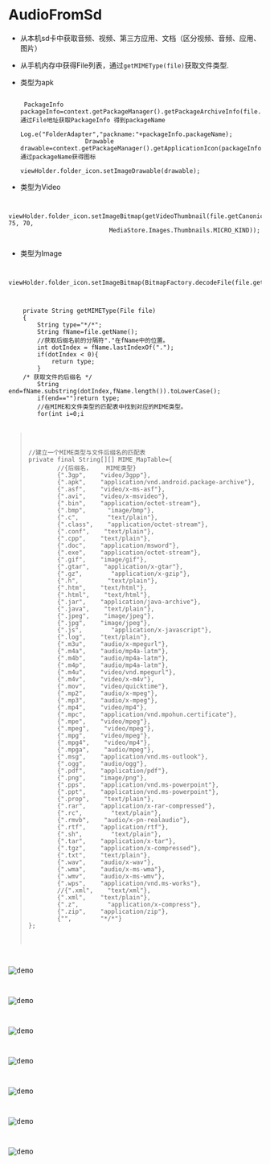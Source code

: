 # AudioFromSd

* 从本机sd卡中获取音频、视频、第三方应用、文档（区分视频、音频、应用、图片）
* 从手机内存中获得File列表，通过`getMIMEType(file)`获取文件类型.
* 类型为apk
  <pre><code>
   PackageInfo packageInfo=context.getPackageManager().getPackageArchiveInfo(file.getCanonicalPath(),0);//通过File地址获取PackageInfo 得到packageName
                    Log.e("FolderAdapter","packname:"+packageInfo.packageName);
                    Drawable drawable=context.getPackageManager().getApplicationIcon(packageInfo.packageName);//通过packageName获得图标
                    viewHolder.folder_icon.setImageDrawable(drawable);
  </pre></code>

* 类型为Video

<pre><code>
   viewHolder.folder_icon.setImageBitmap(getVideoThumbnail(file.getCanonicalPath(), 75, 70,
                            MediaStore.Images.Thumbnails.MICRO_KIND));
  </pre></code>

* 类型为Image

 <pre><code>
   viewHolder.folder_icon.setImageBitmap(BitmapFactory.decodeFile(file.getCanonicalPath()));
  </pre></code>

<pre><code>
    private String getMIMEType(File file)
    {
        String type="*/*";
        String fName=file.getName();
        //获取后缀名前的分隔符"."在fName中的位置。
        int dotIndex = fName.lastIndexOf(".");
        if(dotIndex < 0){
            return type;
        }
    /* 获取文件的后缀名 */
        String end=fName.substring(dotIndex,fName.length()).toLowerCase();
        if(end=="")return type;
        //在MIME和文件类型的匹配表中找到对应的MIME类型。
        for(int i=0;i<MIME_MapTable.length;i++){
            if(end.equals(MIME_MapTable[i][0]))
                type = MIME_MapTable[i][1];
        }
        return type;
    }

 </pre></code>

> 
>     //建立一个MIME类型与文件后缀名的匹配表
>     private final String[][] MIME_MapTable={
>             //{后缀名，    MIME类型}
>             {".3gp",    "video/3gpp"},
>             {".apk",    "application/vnd.android.package-archive"},
>             {".asf",    "video/x-ms-asf"},
>             {".avi",    "video/x-msvideo"},
>             {".bin",    "application/octet-stream"},
>             {".bmp",      "image/bmp"},
>             {".c",        "text/plain"},
>             {".class",    "application/octet-stream"},
>             {".conf",    "text/plain"},
>             {".cpp",    "text/plain"},
>             {".doc",    "application/msword"},
>             {".exe",    "application/octet-stream"},
>             {".gif",    "image/gif"},
>             {".gtar",    "application/x-gtar"},
>             {".gz",        "application/x-gzip"},
>             {".h",        "text/plain"},
>             {".htm",    "text/html"},
>             {".html",    "text/html"},
>             {".jar",    "application/java-archive"},
>             {".java",    "text/plain"},
>             {".jpeg",    "image/jpeg"},
>             {".jpg",    "image/jpeg"},
>             {".js",        "application/x-javascript"},
>             {".log",    "text/plain"},
>             {".m3u",    "audio/x-mpegurl"},
>             {".m4a",    "audio/mp4a-latm"},
>             {".m4b",    "audio/mp4a-latm"},
>             {".m4p",    "audio/mp4a-latm"},
>             {".m4u",    "video/vnd.mpegurl"},
>             {".m4v",    "video/x-m4v"},
>             {".mov",    "video/quicktime"},
>             {".mp2",    "audio/x-mpeg"},
>             {".mp3",    "audio/x-mpeg"},
>             {".mp4",    "video/mp4"},
>             {".mpc",    "application/vnd.mpohun.certificate"},
>             {".mpe",    "video/mpeg"},
>             {".mpeg",    "video/mpeg"},
>             {".mpg",    "video/mpeg"},
>             {".mpg4",    "video/mp4"},
>             {".mpga",    "audio/mpeg"},
>             {".msg",    "application/vnd.ms-outlook"},
>             {".ogg",    "audio/ogg"},
>             {".pdf",    "application/pdf"},
>             {".png",    "image/png"},
>             {".pps",    "application/vnd.ms-powerpoint"},
>             {".ppt",    "application/vnd.ms-powerpoint"},
>             {".prop",    "text/plain"},
>             {".rar",    "application/x-rar-compressed"},
>             {".rc",        "text/plain"},
>             {".rmvb",    "audio/x-pn-realaudio"},
>             {".rtf",    "application/rtf"},
>             {".sh",        "text/plain"},
>             {".tar",    "application/x-tar"},
>             {".tgz",    "application/x-compressed"},
>             {".txt",    "text/plain"},
>             {".wav",    "audio/x-wav"},
>             {".wma",    "audio/x-ms-wma"},
>             {".wmv",    "audio/x-ms-wmv"},
>             {".wps",    "application/vnd.ms-works"},
>             //{".xml",    "text/xml"},
>             {".xml",    "text/plain"},
>             {".z",        "application/x-compress"},
>             {".zip",    "application/zip"},
>             {"",        "*/*"}
>     };

![demo](https://raw.githubusercontent.com/PeggyQi/AndroidSeries_AudioFromSd/master/MusicDemo/MusicDemo/MusicDemo/screenshot.png)

![demo](https://raw.githubusercontent.com/PeggyQi/AndroidSeries_AudioFromSd/master/MusicDemo/MusicDemo/MusicDemo/screenshot1.png)

![demo](https://raw.githubusercontent.com/PeggyQi/AndroidSeries_AudioFromSd/master/MusicDemo/MusicDemo/MusicDemo/screenshot2.png)

![demo](https://raw.githubusercontent.com/PeggyQi/AndroidSeries_AudioFromSd/master/MusicDemo/MusicDemo/MusicDemo/screenshot3.png)

![demo](https://raw.githubusercontent.com/PeggyQi/AndroidSeries_AudioFromSd/master/MusicDemo/MusicDemo/MusicDemo/screenshot4.png)

![demo](https://raw.githubusercontent.com/PeggyQi/AndroidSeries_AudioFromSd/master/MusicDemo/MusicDemo/MusicDemo/screenshot5.png)

![demo](https://raw.githubusercontent.com/PeggyQi/AndroidSeries_AudioFromSd/master/MusicDemo/MusicDemo/MusicDemo/screenshot6.png)
